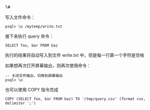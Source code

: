 ### `\o`

写入文件命令：

```postgresql
psql> \o /mytemp/write.txt
```

接下来执行 query 命令：

```postgresql
SELECT foo, bar FROM baz
```

执行的结果将自动写入到文件 write.txt 中，但是每一行第一个字符是空格

如果想再次打开屏幕输出，则再次使用命令：

```postgresql
-- 关闭文件输出，切换到屏幕输出
psql> \o
```

也可以使用 COPY 指令完成

```postgresql
COPY (SELECT foo, bar FROM baz) TO '/tmp/query.csv' (format csv, delimiter ';')
```
